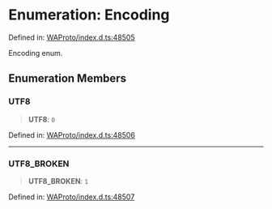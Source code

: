 # Enumeration: Encoding

Defined in: [WAProto/index.d.ts:48505](https://github.com/WhiskeySockets/Baileys/blob/2fdabb7f387029b680a2c5e056c7022c25b0f110/WAProto/index.d.ts#L48505)

Encoding enum.

## Enumeration Members

### UTF8

> **UTF8**: `0`

Defined in: [WAProto/index.d.ts:48506](https://github.com/WhiskeySockets/Baileys/blob/2fdabb7f387029b680a2c5e056c7022c25b0f110/WAProto/index.d.ts#L48506)

***

### UTF8\_BROKEN

> **UTF8\_BROKEN**: `1`

Defined in: [WAProto/index.d.ts:48507](https://github.com/WhiskeySockets/Baileys/blob/2fdabb7f387029b680a2c5e056c7022c25b0f110/WAProto/index.d.ts#L48507)
